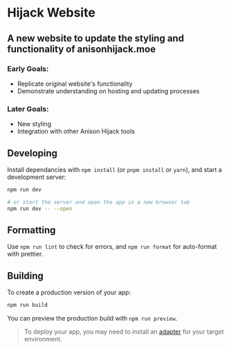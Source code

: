 # Hijack Website

## A new website to update the styling and functionality of anisonhijack.moe
### Early Goals:
- Replicate original website's functionality
- Demonstrate understanding on hosting and updating processes
### Later Goals:
- New styling
- Integration with other Anison Hijack tools

## Developing

Install dependancies with `npm install` (or `pnpm install` or `yarn`), and start a development server:

```bash
npm run dev

# or start the server and open the app in a new browser tab
npm run dev -- --open
```

## Formatting

Use `npm run lint` to check for errors, and `npm run format` for auto-format with prettier.

## Building

To create a production version of your app:

```bash
npm run build
```

You can preview the production build with `npm run preview`.

> To deploy your app, you may need to install an [adapter](https://kit.svelte.dev/docs/adapters) for your target environment.

